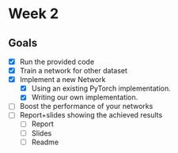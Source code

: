 # Week 2

## Goals

- [x] Run the provided code 
- [x] Train a network for other dataset
- [x] Implement a new Network
    - [x] Using an existing PyTorch implementation.
    - [x] Writing our own implementation.
- [ ] Boost the performance of your networks 
- [ ] Report+slides showing the achieved results
    - [ ] Report
    - [ ] Slides
    - [ ] Readme